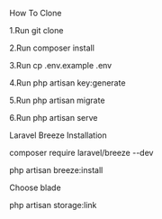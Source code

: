 <p>How To Clone</p>
<p>1.Run git clone <Project Link></p>
<p>2.Run composer install</p>
<p>3.Run cp .env.example .env</p>
<p>4.Run php artisan key:generate</p>
<p>5.Run php artisan migrate</p>
<p>6.Run php artisan serve</p>

<p></p>

<p>Laravel Breeze Installation</p>
<p>composer require laravel/breeze --dev</p>
<p>php artisan breeze:install</p>
<p>Choose blade</p>

<p>php artisan storage:link</p>

